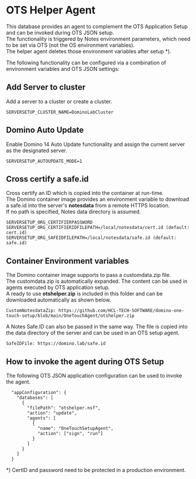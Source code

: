 
# OTS Helper Agent

This database provides an agent to complement the OTS Application Setup and can be invoked during OTS JSON setup.  
The functionality is triggered by Notes environment parameters, which need to be set via OTS (not the OS environment variables).  
The helper agent deletes those environment variables after setup *).

The following functionality can be configured via a combination of environment variables and OTS JSON settings:

## Add Server to cluster

Add a server to a cluster or create a cluster.

```
SERVERSETUP_CLUSTER_NAME=DominoLabCluster
```

## Domino Auto Update

Enable Domino 14 Auto Update functionality and assign the current server as the designated server.

```
SERVERSETUP_AUTOUPDATE_MODE=1
```

## Cross certify a safe.id

Cross certify an ID which is copied into the container at run-time.  
The Domino container image provides an environment variable to download a safe.id into the server's **notesdata** from a remote HTTPS location.  
If no path is specified, Notes data directory is assumed.

```
SERVERSETUP_ORG_CERTIFIERPASSWORD
SERVERSETUP_ORG_CERTIFIERIDFILEPATH=/local/notesdata/cert.id (default: cert.id)
SERVERSETUP_ORG_SAFEIDFILEPATH=/local/notesdata/safe.id (default: safe.id)
```

## Container Environment variables

The Domino container image supports to pass a customdata.zip file.  
The customdata.zip is automatically expanded. The content can be used in agents executed by OTS application setup.  
A ready to use **otshelper.zip** is included in this folder and can be downloaded automatically as shown below.


```
CustomNotesdataZip: https://github.com/HCL-TECH-SOFTWARE/domino-one-touch-setup/blob/main/OneTouchAgent/otshelper.zip
```

A Notes Safe.ID can also be passed in the same way. The file is copied into the data directory of the server and can be used in an OTS setup agent.

```
SafeIDFile: https://domino.lab/safe.id
```


## How to invoke the agent during OTS Setup

The following OTS JSON application configuration can be used to invoke the agent.

```
  "appConfiguration": {
    "databases": [
      {
        "filePath": "otshelper.nsf",
        "action": "update",
        "agents": [
          {
            "name": "OneTouchSetupAgent",
            "action": ["sign", "run"]
          }
        ]
      }
    ]
  }
```

*) CertID and password need to be protected in a production environment.

